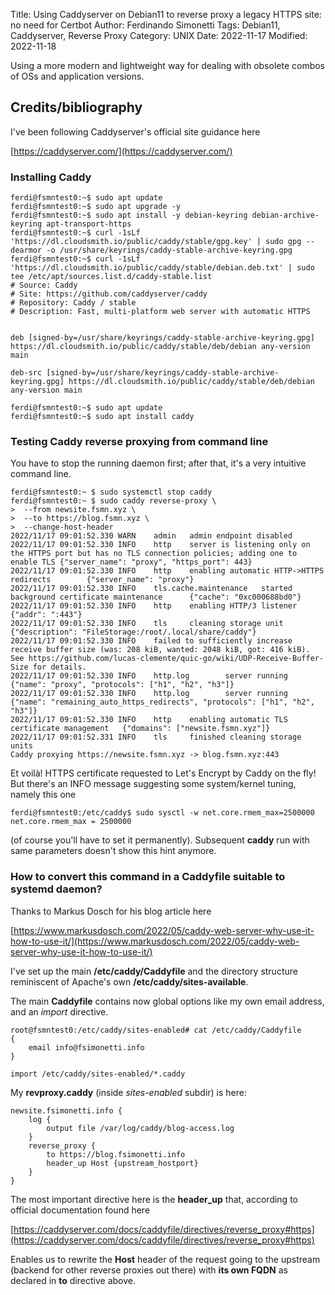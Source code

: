 Title: Using Caddyserver on Debian11 to reverse proxy a legacy HTTPS site: no need for Certbot
Author: Ferdinando Simonetti
Tags: Debian11, Caddyserver, Reverse Proxy
Category: UNIX
Date: 2022-11-17
Modified: 2022-11-18

Using a more modern and lightweight way for dealing with obsolete combos of OSs and application versions.

## Credits/bibliography
I've been following Caddyserver's official site guidance here

[https://caddyserver.com/](https://caddyserver.com/)

### Installing Caddy

```
ferdi@fsmntest0:~$ sudo apt update
ferdi@fsmntest0:~$ sudo apt upgrade -y
ferdi@fsmntest0:~$ sudo apt install -y debian-keyring debian-archive-keyring apt-transport-https
ferdi@fsmntest0:~$ curl -1sLf 'https://dl.cloudsmith.io/public/caddy/stable/gpg.key' | sudo gpg --dearmor -o /usr/share/keyrings/caddy-stable-archive-keyring.gpg
ferdi@fsmntest0:~$ curl -1sLf 'https://dl.cloudsmith.io/public/caddy/stable/debian.deb.txt' | sudo tee /etc/apt/sources.list.d/caddy-stable.list
# Source: Caddy
# Site: https://github.com/caddyserver/caddy
# Repository: Caddy / stable
# Description: Fast, multi-platform web server with automatic HTTPS


deb [signed-by=/usr/share/keyrings/caddy-stable-archive-keyring.gpg] https://dl.cloudsmith.io/public/caddy/stable/deb/debian any-version main

deb-src [signed-by=/usr/share/keyrings/caddy-stable-archive-keyring.gpg] https://dl.cloudsmith.io/public/caddy/stable/deb/debian any-version main

ferdi@fsmntest0:~$ sudo apt update
ferdi@fsmntest0:~$ sudo apt install caddy
```
### Testing Caddy reverse proxying from command line

You have to stop the running daemon first; after that, it's a very intuitive command line.
```
ferdi@fsmntest0:~ $ sudo systemctl stop caddy
ferdi@fsmntest0:~ $ sudo caddy reverse-proxy \
>  --from newsite.fsmn.xyz \
>  --to https://blog.fsmn.xyz \
>  --change-host-header
2022/11/17 09:01:52.330 WARN    admin   admin endpoint disabled
2022/11/17 09:01:52.330 INFO    http    server is listening only on the HTTPS port but has no TLS connection policies; adding one to enable TLS {"server_name": "proxy", "https_port": 443}
2022/11/17 09:01:52.330 INFO    http    enabling automatic HTTP->HTTPS redirects        {"server_name": "proxy"}
2022/11/17 09:01:52.330 INFO    tls.cache.maintenance   started background certificate maintenance      {"cache": "0xc000688bd0"}
2022/11/17 09:01:52.330 INFO    http    enabling HTTP/3 listener        {"addr": ":443"}
2022/11/17 09:01:52.330 INFO    tls     cleaning storage unit   {"description": "FileStorage:/root/.local/share/caddy"}
2022/11/17 09:01:52.330 INFO    failed to sufficiently increase receive buffer size (was: 208 kiB, wanted: 2048 kiB, got: 416 kiB). See https://github.com/lucas-clemente/quic-go/wiki/UDP-Receive-Buffer-Size for details.
2022/11/17 09:01:52.330 INFO    http.log        server running  {"name": "proxy", "protocols": ["h1", "h2", "h3"]}
2022/11/17 09:01:52.330 INFO    http.log        server running  {"name": "remaining_auto_https_redirects", "protocols": ["h1", "h2", "h3"]}
2022/11/17 09:01:52.330 INFO    http    enabling automatic TLS certificate management   {"domains": ["newsite.fsmn.xyz"]}
2022/11/17 09:01:52.331 INFO    tls     finished cleaning storage units
Caddy proxying https://newsite.fsmn.xyz -> blog.fsmn.xyz:443
```
Et voilà! HTTPS certificate requested to Let's Encrypt by Caddy on the fly!
But there's an INFO message suggesting some system/kernel tuning, namely this one
```
ferdi@fsmntest0:/etc/caddy$ sudo sysctl -w net.core.rmem_max=2500000
net.core.rmem_max = 2500000
``` 
(of course you'll have to set it permanently).
Subsequent **caddy** run with same parameters doesn't show this hint anymore.

### How to convert this command in a Caddyfile suitable to systemd daemon?

Thanks to Markus Dosch for his blog article here

[https://www.markusdosch.com/2022/05/caddy-web-server-why-use-it-how-to-use-it/](https://www.markusdosch.com/2022/05/caddy-web-server-why-use-it-how-to-use-it/)

I've set up the main **/etc/caddy/Caddyfile** and the directory structure reminiscent of Apache's own **/etc/caddy/sites-available**.

The main **Caddyfile** contains now global options like my own email address, and an *import* directive.

```
root@fsmntest0:/etc/caddy/sites-enabled# cat /etc/caddy/Caddyfile
{
    email info@fsimonetti.info
}

import /etc/caddy/sites-enabled/*.caddy
```

My **revproxy.caddy** (inside *sites-enabled* subdir) is here:

```
newsite.fsimonetti.info {
    log {
        output file /var/log/caddy/blog-access.log
    }
    reverse_proxy {
        to https://blog.fsimonetti.info
        header_up Host {upstream_hostport}
    }
}
```

The most important directive here is the **header_up** that, according to official documentation found here 

[https://caddyserver.com/docs/caddyfile/directives/reverse_proxy#https](https://caddyserver.com/docs/caddyfile/directives/reverse_proxy#https)

Enables us to rewrite the **Host** header of the request going to the upstream (backend for other reverse proxies out there) with **its own FQDN** as declared in **to** directive above.